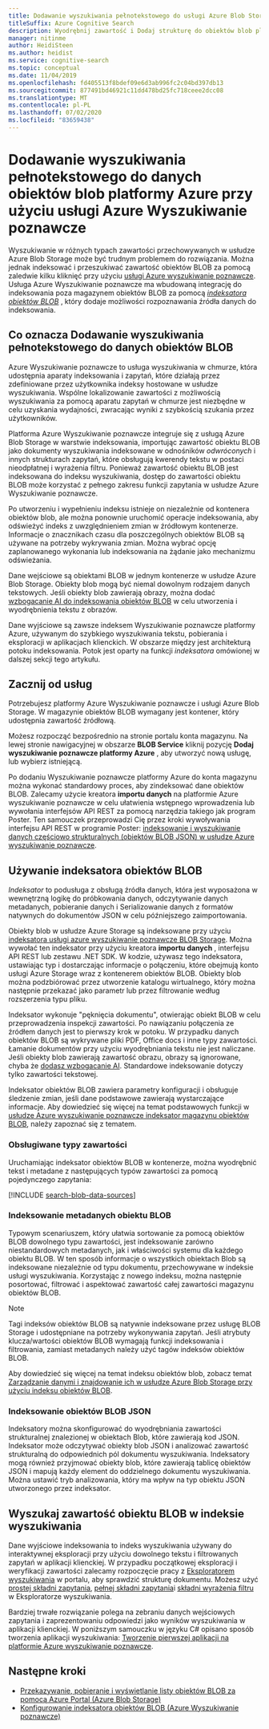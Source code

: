```yaml
---
title: Dodawanie wyszukiwania pełnotekstowego do usługi Azure Blob Storage
titleSuffix: Azure Cognitive Search
description: Wyodrębnij zawartość i Dodaj strukturę do obiektów blob platformy Azure podczas kompilowania indeksu wyszukiwania pełnotekstowego na platformie Azure Wyszukiwanie poznawcze.
manager: nitinme
author: HeidiSteen
ms.author: heidist
ms.service: cognitive-search
ms.topic: conceptual
ms.date: 11/04/2019
ms.openlocfilehash: fd405513f8bdef09e6d3ab996fc2c04bd397db13
ms.sourcegitcommit: 877491bd46921c11dd478bd25fc718ceee2dcc08
ms.translationtype: MT
ms.contentlocale: pl-PL
ms.lasthandoff: 07/02/2020
ms.locfileid: "83659438"
---
```

# <a name="add-full-text-search-to-azure-blob-data-using-azure-cognitive-search"></a>Dodawanie wyszukiwania pełnotekstowego do danych obiektów blob platformy Azure przy użyciu usługi Azure Wyszukiwanie poznawcze

Wyszukiwanie w różnych typach zawartości przechowywanych w usłudze Azure Blob Storage może być trudnym problemem do rozwiązania. Można jednak indeksować i przeszukiwać zawartość obiektów BLOB za pomocą zaledwie kilku kliknięć przy użyciu [usługi Azure wyszukiwanie poznawcze](search-what-is-azure-search.md). Usługa Azure Wyszukiwanie poznawcze ma wbudowaną integrację do indeksowania poza magazynem obiektów BLOB za pomocą [*indeksatora obiektów BLOB*](search-howto-indexing-azure-blob-storage.md) , który dodaje możliwości rozpoznawania źródła danych do indeksowania.

## <a name="what-it-means-to-add-full-text-search-to-blob-data"></a>Co oznacza Dodawanie wyszukiwania pełnotekstowego do danych obiektów BLOB

Azure Wyszukiwanie poznawcze to usługa wyszukiwania w chmurze, która udostępnia aparaty indeksowania i zapytań, które działają przez zdefiniowane przez użytkownika indeksy hostowane w usłudze wyszukiwania. Wspólne lokalizowanie zawartości z możliwością wyszukiwania za pomocą aparatu zapytań w chmurze jest niezbędne w celu uzyskania wydajności, zwracając wyniki z szybkością szukania przez użytkowników.

Platforma Azure Wyszukiwanie poznawcze integruje się z usługą Azure Blob Storage w warstwie indeksowania, importując zawartość obiektu BLOB jako dokumenty wyszukiwania indeksowane w odnośników *odwróconych* i innych strukturach zapytań, które obsługują kwerendy tekstu w postaci nieodpłatnej i wyrażenia filtru. Ponieważ zawartość obiektu BLOB jest indeksowana do indeksu wyszukiwania, dostęp do zawartości obiektu BLOB może korzystać z pełnego zakresu funkcji zapytania w usłudze Azure Wyszukiwanie poznawcze.

Po utworzeniu i wypełnieniu indeksu istnieje on niezależnie od kontenera obiektów blob, ale można ponownie uruchomić operacje indeksowania, aby odświeżyć indeks z uwzględnieniem zmian w źródłowym kontenerze. Informacje o znacznikach czasu dla poszczególnych obiektów BLOB są używane na potrzeby wykrywania zmian. Można wybrać opcję zaplanowanego wykonania lub indeksowania na żądanie jako mechanizmu odświeżania.

Dane wejściowe są obiektami BLOB w jednym kontenerze w usłudze Azure Blob Storage. Obiekty blob mogą być niemal dowolnym rodzajem danych tekstowych. Jeśli obiekty blob zawierają obrazy, można dodać [wzbogacanie AI do indeksowania obiektów BLOB](search-blob-ai-integration.md) w celu utworzenia i wyodrębnienia tekstu z obrazów.

Dane wyjściowe są zawsze indeksem Wyszukiwanie poznawcze platformy Azure, używanym do szybkiego wyszukiwania tekstu, pobierania i eksploracji w aplikacjach klienckich. W obszarze między jest architekturą potoku indeksowania. Potok jest oparty na funkcji *indeksatora* omówionej w dalszej sekcji tego artykułu.

## <a name="start-with-services"></a>Zacznij od usług

Potrzebujesz platformy Azure Wyszukiwanie poznawcze i usługi Azure Blob Storage. W magazynie obiektów BLOB wymagany jest kontener, który udostępnia zawartość źródłową.

Możesz rozpocząć bezpośrednio na stronie portalu konta magazynu. Na lewej stronie nawigacyjnej w obszarze **BLOB Service** kliknij pozycję **Dodaj wyszukiwanie poznawcze platformy Azure** , aby utworzyć nową usługę, lub wybierz istniejącą. 

Po dodaniu Wyszukiwanie poznawcze platformy Azure do konta magazynu można wykonać standardowy proces, aby zindeksować dane obiektów BLOB. Zalecamy użycie kreatora **importu danych** na platformie Azure wyszukiwanie poznawcze w celu ułatwienia wstępnego wprowadzenia lub wywołania interfejsów API REST za pomocą narzędzia takiego jak program Poster. Ten samouczek przeprowadzi Cię przez kroki wywoływania interfejsu API REST w programie Poster: [indeksowanie i wyszukiwanie danych częściowo strukturalnych (obiektów BLOB JSON) w usłudze Azure wyszukiwanie poznawcze](search-semi-structured-data.md). 

## <a name="use-a-blob-indexer"></a>Używanie indeksatora obiektów BLOB

*Indeksator* to podusługa z obsługą źródła danych, która jest wyposażona w wewnętrzną logikę do próbkowania danych, odczytywanie danych metadanych, pobieranie danych i Serializowanie danych z formatów natywnych do dokumentów JSON w celu późniejszego zaimportowania. 

Obiekty blob w usłudze Azure Storage są indeksowane przy użyciu [indeksatora usługi azure wyszukiwanie poznawcze BLOB Storage](search-howto-indexing-azure-blob-storage.md). Można wywołać ten indeksator przy użyciu kreatora **importu danych** , interfejsu API REST lub zestawu .NET SDK. W kodzie, używasz tego indeksatora, ustawiając typ i dostarczając informacje o połączeniu, które obejmują konto usługi Azure Storage wraz z kontenerem obiektów BLOB. Obiekty blob można podzbiórować przez utworzenie katalogu wirtualnego, który można następnie przekazać jako parametr lub przez filtrowanie według rozszerzenia typu pliku.

Indeksator wykonuje "pęknięcia dokumentu", otwierając obiekt BLOB w celu przeprowadzenia inspekcji zawartości. Po nawiązaniu połączenia ze źródłem danych jest to pierwszy krok w potoku. W przypadku danych obiektów BLOB są wykrywane pliki PDF, Office docs i inne typy zawartości. Łamanie dokumentów przy użyciu wyodrębniania tekstu nie jest naliczane. Jeśli obiekty blob zawierają zawartość obrazu, obrazy są ignorowane, chyba że [dodasz wzbogacanie AI](search-blob-ai-integration.md). Standardowe indeksowanie dotyczy tylko zawartości tekstowej.

Indeksator obiektów BLOB zawiera parametry konfiguracji i obsługuje śledzenie zmian, jeśli dane podstawowe zawierają wystarczające informacje. Aby dowiedzieć się więcej na temat podstawowych funkcji w [usłudze Azure wyszukiwanie poznawcze indeksator magazynu obiektów BLOB](search-howto-indexing-azure-blob-storage.md), należy zapoznać się z tematem.

### <a name="supported-content-types"></a>Obsługiwane typy zawartości

Uruchamiając indeksator obiektów BLOB w kontenerze, można wyodrębnić tekst i metadane z następujących typów zawartości za pomocą pojedynczego zapytania:

[!INCLUDE [search-blob-data-sources](../../includes/search-blob-data-sources.md)]

### <a name="indexing-blob-metadata"></a>Indeksowanie metadanych obiektu BLOB

Typowym scenariuszem, który ułatwia sortowanie za pomocą obiektów BLOB dowolnego typu zawartości, jest indeksowanie zarówno niestandardowych metadanych, jak i właściwości systemu dla każdego obiektu BLOB. W ten sposób informacje o wszystkich obiektach Blob są indeksowane niezależnie od typu dokumentu, przechowywane w indeksie usługi wyszukiwania. Korzystając z nowego indeksu, można następnie posortować, filtrować i aspektować zawartość całej zawartości magazynu obiektów BLOB.

> [!NOTE]
> Tagi indeksów obiektów BLOB są natywnie indeksowane przez usługę BLOB Storage i udostępniane na potrzeby wykonywania zapytań. Jeśli atrybuty klucza/wartości obiektów BLOB wymagają funkcji indeksowania i filtrowania, zamiast metadanych należy użyć tagów indeksów obiektów BLOB.
>
> Aby dowiedzieć się więcej na temat indeksu obiektów blob, zobacz temat [Zarządzanie danymi i znajdowanie ich w usłudze Azure Blob Storage przy użyciu indeksu obiektów BLOB](../storage/blobs/storage-manage-find-blobs.md).

### <a name="indexing-json-blobs"></a>Indeksowanie obiektów BLOB JSON
Indeksatory można skonfigurować do wyodrębniania zawartości strukturalnej znalezionej w obiektach Blob, które zawierają kod JSON. Indeksator może odczytywać obiekty blob JSON i analizować zawartość strukturalną do odpowiednich pól dokumentu wyszukiwania. Indeksatory mogą również przyjmować obiekty blob, które zawierają tablicę obiektów JSON i mapują każdy element do oddzielnego dokumentu wyszukiwania. Można ustawić tryb analizowania, który ma wpływ na typ obiektu JSON utworzonego przez indeksator.

## <a name="search-blob-content-in-a-search-index"></a>Wyszukaj zawartość obiektu BLOB w indeksie wyszukiwania 

Dane wyjściowe indeksowania to indeks wyszukiwania używany do interaktywnej eksploracji przy użyciu dowolnego tekstu i filtrowanych zapytań w aplikacji klienckiej. W przypadku początkowej eksploracji i weryfikacji zawartości zalecamy rozpoczęcie pracy z [Eksploratorem wyszukiwania](search-explorer.md) w portalu, aby sprawdzić strukturę dokumentu. Możesz użyć [prostej składni zapytania](query-simple-syntax.md), [pełnej składni zapytania](query-lucene-syntax.md)i [składni wyrażenia filtru](query-odata-filter-orderby-syntax.md) w Eksploratorze wyszukiwania.

Bardziej trwałe rozwiązanie polega na zebraniu danych wejściowych zapytania i zaprezentowaniu odpowiedzi jako wyników wyszukiwania w aplikacji klienckiej. W poniższym samouczku w języku C# opisano sposób tworzenia aplikacji wyszukiwania: [Tworzenie pierwszej aplikacji na platformie Azure wyszukiwanie poznawcze](tutorial-csharp-create-first-app.md).

## <a name="next-steps"></a>Następne kroki

+ [Przekazywanie, pobieranie i wyświetlanie listy obiektów BLOB za pomocą Azure Portal (Azure Blob Storage)](https://docs.microsoft.com/azure/storage/blobs/storage-quickstart-blobs-portal)
+ [Konfigurowanie indeksatora obiektów BLOB (Azure Wyszukiwanie poznawcze)](search-howto-indexing-azure-blob-storage.md) 
